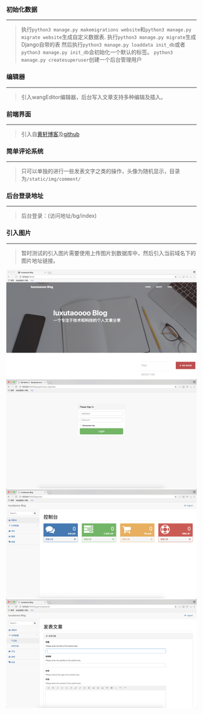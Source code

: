 ### 初始化数据
------------
> 执行`python3 manage.py makemigrations website`和`python3 manage.py migrate website`生成自定义数据表.
> 执行`python3 manage.py migrate`生成Django自带的表
> 然后执行`python3 manage.py loaddata init_db`或者`python3 manage.py init_db`会初始化一个默认的标签。 
> `python3 manage.py createsuperuser`创建一个后台管理用户

### 编辑器 
------------
> 引入wangEditor编辑器，后台写入文章支持多种编辑及插入。 

### 前端界面
------------
> 引入自[黄轩博客](https://huangxuan.me)及[github](https://github.com/huxpro) 

### 简单评论系统
------------
> 只可以单独的进行一些发表文字之类的操作，头像为随机显示，目录为`/static/img/comment/`  

### 后台登录地址
------------
> 后台登录：(访问地址/bg/index)

### 引入图片
------------
> 暂时测试的引入图片需要使用上传图片到数据库中，然后引入当前域名下的图片地址链接。

![screenshot](screenshots/WX20190507-150032@2x.png)
![screenshot](screenshots/WX20190507-150057@2x.png)
![screenshot](screenshots/WX20190507-150230@2x.png)
![screenshot](screenshots/WX20190507-150248@2x.png)